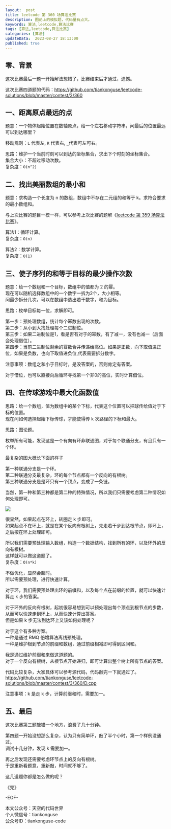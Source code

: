 ```yaml
---   
layout:  post  
title: leetcode 第 360 场算法比赛  
description: 图论上的模拟题，代码量有点大。          
keywords: 算法,leetcode,算法比赛  
tags: [算法,leetcode,算法比赛]    
categories: [算法]  
updateData:  2023-08-27 18:13:00  
published: true  
---  
```



## 零、背景  


这次比赛最后一题一开始解法想错了，比赛结束后才通过，遗憾。  


这次比赛四道题的代码：https://github.com/tiankonguse/leetcode-solutions/blob/master/contest/3/360  


## 一、距离原点最远的点  


题意：一个物体起始位置在数轴原点，给一个左右移动字符串，问最后的位置最远可以到达哪里？  


移动规则：`L` 代表左, `R` 代表右, `_`代表可左可右。  


思路：维护一个当前时刻可以到达的坐标集合，求出下个时刻的坐标集合。  
集合大小：不超过移动次数。  
复杂度：`O(n^2)`  


## 二、找出美丽数组的最小和  

题意：求构造一个长度为 n 的数组，数组中不存在二元组的和等于 k。求符合要求的最小数组和。  


与上次比赛的题目一模一样，可以参考上次比赛的题解《[leetcode 第 359 场算法比赛](https://mp.weixin.qq.com/s/XLoCTmazlD3BhYlVmn7uxQ)》。  


算法1：循环计算。  
复杂度：`O(n)`  


算法2：数学计算。  
复杂度：`O(1)`  


## 三、使子序列的和等于目标的最少操作次数  

题意：给一个数组和一个目标，数组中的值都为 2 的幂。  
现在可以随机选择数组中的一个数字一拆为2个，大小相等。  
问最少拆分几次，可以在数组中选出若干数字，和为目标。  


思路：枚举目标每一位，求解即可。  


第一步：预处理数组，统计每个幂数出现的次数。  
第二步：从小到大找处理每个二进制位。  
第三步：如果二进制位是1，看是否有对于的幂数，有了减一，没有也减一（后面会处理借位）。  
第四步：当前二进制位剩余的幂数合并传递给高位。如果是正数，向下取值进正位，如果是负数，也向下取值进负位,代表需要拆分数字。  


注意事项：数组之和小于目标时，是没答案的，否则肯定有答案。  


对于借位，也可以直接向后循环寻找第一个非0的高位，实时计算借位。  


## 四、在传球游戏中最大化函数值  


思路：给一个数组，值为数组中的某个下标，代表这个位置可以把球传给值对于下标的位置。  
现在问如何选择起始下标传球，才能使得传 k 次路径的下标和最大。  


思路：图论题。  


枚举所有可能，发现这是一个有向有环非联通图，对于每个联通分支，有且只有一个环。  


最复杂的图大概长下面的样子  


第一种联通分支是一个环。    
第二种联通分支最复杂，环的每个节点都有一个反向的有根树。  
第三种联通分支是是环只有一个顶点，变成了一条链。  


当然，第一种和第三种都是第二种的特殊情况，所以我们只需要考虑第二种情况如何处理即可。  


![](https://res2023.tiankonguse.com/images/2023/08/27/001.png)


很显然，如果起点在环上，转圈走 k 步即可。  
如果起点不在环上，就是在某个反向有根树上，先走若干步到达根节点，即环上，之后按在环上处理即可。  


所以我们需要预处理输入数组，构造一个数据结构，找到所有的环，以及环外的反向有根树。  
这样就可以做这道题了。  
复杂度：`O(n*k)`  


不做优化，显然会超时。  
所以需要预处理，进行快速计算。  


对于环，我们需要预处理出环的前缀和，以及每个点在前缀的位置，就可以快速计算走 k 步的答案。  


对于环外的反向有根树，起初很容易想到可以预处理出每个顶点到根节点的步数，从而可以快速走到环上，从而快速计算出答案。  
但是如果 k 步无法到达环上又该如何处理呢？  


对于这个有多种方案。  
一种是通过 RMQ 倍增算法离线预处理。  
一种是维护根到节点的前缀和数组，通过前缀相减即可得到区间和。  


我是通过维护前缀和来做这道题的。  
对于一个反向有根树，从根节点开始递归，即可计算出整个树上所有节点的答案。  


代码比较复杂，大家具体可以参考源代码，代码敲完一下就通过了。  
https://github.com/tiankonguse/leetcode-solutions/blob/master/contest/3/360/D.cpp  


注意事项：k 是走 k 步，计算前缀和时，需要加一。  


## 五、最后


这次比赛第三题敲错一个地方，浪费了几十分钟。  


第四题一开始没想那么复杂，认为只有简单环，敲了半个小时，第一个样例没通过。  
调试十几分钟，发现 k 需要加一。  


再之后发现还需要考虑环节点上的反向有根树。  
于是重新看题意，重新敲，时间就不够了。  


这几道题你都是怎么做的呢？  



《完》  


-EOF-  



本文公众号：天空的代码世界  
个人微信号：tiankonguse  
公众号ID：tiankonguse-code  
  

